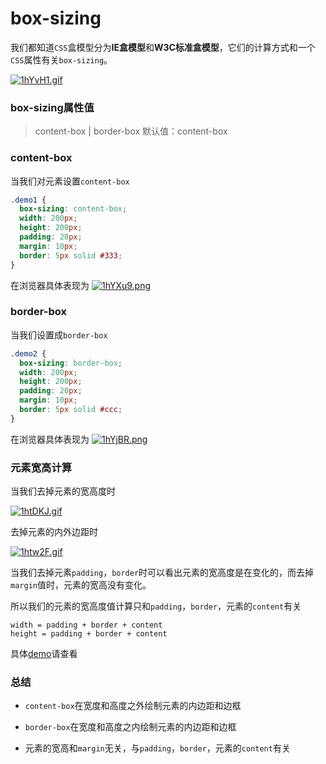 # box-sizing

我们都知道`CSS`盒模型分为**IE盒模型**和**W3C标准盒模型**，它们的计算方式和一个`CSS`属性有关`box-sizing`。

[![1hYvH1.gif](https://s2.ax1x.com/2020/02/09/1hYvH1.gif)](https://imgchr.com/i/1hYvH1)

### box-sizing属性值

> content-box | border-box 默认值：content-box

### content-box

当我们对元素设置`content-box`

```css
.demo1 {
  box-sizing: content-box;
  width: 200px;
  height: 200px;
  padding: 20px;
  margin: 10px;
  border: 5px solid #333;
}
```

在浏览器具体表现为
[![1hYXu9.png](https://s2.ax1x.com/2020/02/09/1hYXu9.png)](https://imgchr.com/i/1hYXu9)

### border-box

当我们设置成`border-box`

```css
.demo2 {
  box-sizing: border-box;
  width: 200px;
  height: 200px;
  padding: 20px;
  margin: 10px;
  border: 5px solid #ccc;
}
```

在浏览器具体表现为
[![1hYjBR.png](https://s2.ax1x.com/2020/02/09/1hYjBR.png)](https://imgchr.com/i/1hYjBR)

### 元素宽高计算

当我们去掉元素的宽高度时

[![1htDKJ.gif](https://s2.ax1x.com/2020/02/09/1htDKJ.gif)](https://imgchr.com/i/1htDKJ)

去掉元素的内外边距时

[![1htw2F.gif](https://s2.ax1x.com/2020/02/09/1htw2F.gif)](https://imgchr.com/i/1htw2F)

当我们去掉元素`padding`，`border`时可以看出元素的宽高度是在变化的，而去掉`margin`值时，元素的宽高没有变化。

所以我们的元素的宽高度值计算只和`padding`，`border`，元素的`content`有关

```
width = padding + border + content
height = padding + border + content
```
具体[demo](https://codepen.io/imondo/pen/VqZdOm)请查看

### 总结

* `content-box`在宽度和高度之外绘制元素的内边距和边框

* `border-box`在宽度和高度之内绘制元素的内边距和边框

* 元素的宽高和`margin`无关，与`padding`，`border`，元素的`content`有关